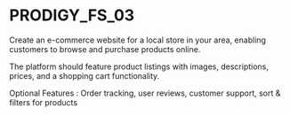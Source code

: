 # PRODIGY_FS_03

Create an e-commerce website for a local
store in your area, enabling customers to
browse and purchase products online. 

The platform should feature product
listings with images, descriptions, prices,
and a shopping cart functionality. 

Optional Features : Order tracking, user
reviews, customer support, sort & filters
for products
